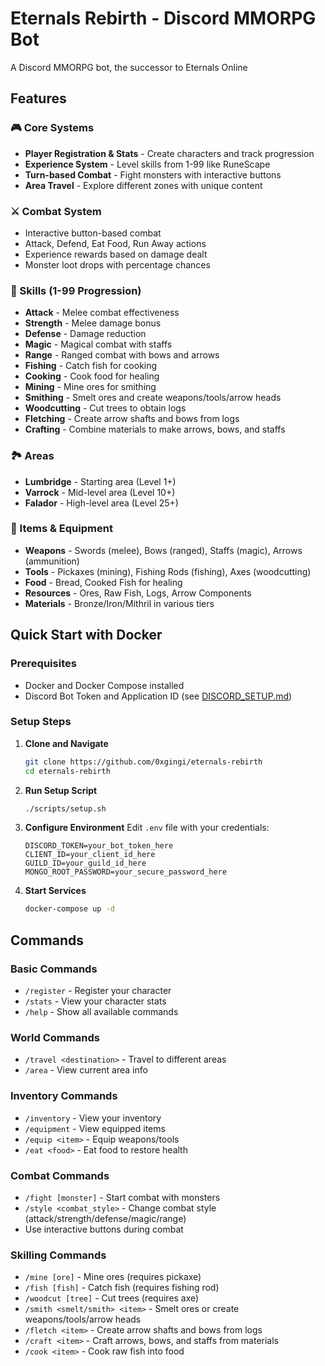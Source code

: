 # Eternals Rebirth - Discord MMORPG Bot

A Discord MMORPG bot, the successor to Eternals Online

## Features

### 🎮 Core Systems
- **Player Registration & Stats** - Create characters and track progression
- **Experience System** - Level skills from 1-99 like RuneScape
- **Turn-based Combat** - Fight monsters with interactive buttons
- **Area Travel** - Explore different zones with unique content

### ⚔️ Combat System
- Interactive button-based combat
- Attack, Defend, Eat Food, Run Away actions
- Experience rewards based on damage dealt
- Monster loot drops with percentage chances

### 🔨 Skills (1-99 Progression)
- **Attack** - Melee combat effectiveness
- **Strength** - Melee damage bonus
- **Defense** - Damage reduction
- **Magic** - Magical combat with staffs
- **Range** - Ranged combat with bows and arrows
- **Fishing** - Catch fish for cooking
- **Cooking** - Cook food for healing
- **Mining** - Mine ores for smithing
- **Smithing** - Smelt ores and create weapons/tools/arrow heads
- **Woodcutting** - Cut trees to obtain logs
- **Fletching** - Create arrow shafts and bows from logs
- **Crafting** - Combine materials to make arrows, bows, and staffs

### 🏞️ Areas
- **Lumbridge** - Starting area (Level 1+)
- **Varrock** - Mid-level area (Level 10+)
- **Falador** - High-level area (Level 25+)

### 🎒 Items & Equipment
- **Weapons** - Swords (melee), Bows (ranged), Staffs (magic), Arrows (ammunition)
- **Tools** - Pickaxes (mining), Fishing Rods (fishing), Axes (woodcutting)
- **Food** - Bread, Cooked Fish for healing
- **Resources** - Ores, Raw Fish, Logs, Arrow Components
- **Materials** - Bronze/Iron/Mithril in various tiers

## Quick Start with Docker

### Prerequisites
- Docker and Docker Compose installed
- Discord Bot Token and Application ID (see [DISCORD_SETUP.md](DISCORD_SETUP.md))

### Setup Steps

1. **Clone and Navigate**
   ```bash
   git clone https://github.com/0xgingi/eternals-rebirth
   cd eternals-rebirth
   ```

2. **Run Setup Script**
   ```bash
   ./scripts/setup.sh
   ```

3. **Configure Environment**
   Edit `.env` file with your credentials:
   ```env
   DISCORD_TOKEN=your_bot_token_here
   CLIENT_ID=your_client_id_here
   GUILD_ID=your_guild_id_here
   MONGO_ROOT_PASSWORD=your_secure_password_here
   ```

4. **Start Services**
   ```bash
   docker-compose up -d
   ```

## Commands

### Basic Commands
- `/register` - Register your character
- `/stats` - View your character stats
- `/help` - Show all available commands

### World Commands
- `/travel <destination>` - Travel to different areas
- `/area` - View current area info

### Inventory Commands
- `/inventory` - View your inventory
- `/equipment` - View equipped items
- `/equip <item>` - Equip weapons/tools
- `/eat <food>` - Eat food to restore health

### Combat Commands
- `/fight [monster]` - Start combat with monsters
- `/style <combat_style>` - Change combat style (attack/strength/defense/magic/range)
- Use interactive buttons during combat

### Skilling Commands
- `/mine [ore]` - Mine ores (requires pickaxe)
- `/fish [fish]` - Catch fish (requires fishing rod)
- `/woodcut [tree]` - Cut trees (requires axe)
- `/smith <smelt/smith> <item>` - Smelt ores or create weapons/tools/arrow heads
- `/fletch <item>` - Create arrow shafts and bows from logs
- `/craft <item>` - Craft arrows, bows, and staffs from materials
- `/cook <item>` - Cook raw fish into food